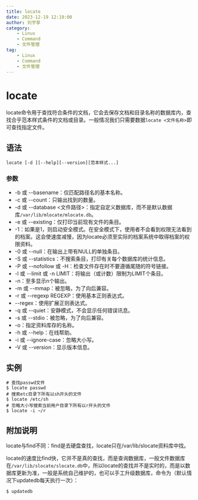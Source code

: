```yaml
---
title: locate
date: 2023-12-19 12:19:00
author: 刘宇亭
category:
    - Linux
    - Command
    - 文件管理
tag:
    - Linux
    - Command
    - 文件管理
---
```

# locate

locate命令用于查找符合条件的文档，它会去保存文档和目录名称的数据库内，查找合乎范本样式条件的文档或目录。一般情况我们只需要数据`locate <文件名称>`即可查找指定文件。

## 语法

```shell
locate [-d ][--help][--version][范本样式...]
```

### 参数

- -b 或 --basename：仅匹配路径名的基本名称。
- -c 或 --count：只输出找到的数量。
- -d 或 --database <文件路径>：指定自定义数据库，而不是默认数据库`/var/lib/mlocate/mlocate.db`。
- -e 或 --existing：仅打印当前现有文件的条目。
- -1：如果是1，则启动安全模式。在安全模式下，使用者不会看到权限无法看到的档案。这会使速度减慢，因为locate必须至实际的档案系统中取得档案的权限资料。
- -0 或 --null：在输出上带有NULL的单独条目。
- -S 或 --statistics：不搜索条目，打印有关每个数据库的统计信息。
- -P 或 --nofollow 或 -H：检查文件存在时不要遵循尾随的符号链接。
- -l 或 --limit 或 -n LIMIT：将输出（或计数）限制为LIMIT个条目。
- -n：至多显示n个输出。
- -m 或 --mmap：被忽略，为了向后兼容。
- -r 或 --regexp REGEXP：使用基本正则表达式。
- --regex：使用扩展正则表达式。
- -q 或 --quiet：安静模式，不会显示任何错误讯息。
- -s 或 --stdio：被忽略，为了向后兼容。
- -o：指定资料库存的名称。
- -h 或 --help：在线帮助。
- -i 或 --ignore-case：忽略大小写。
- -V 或 --version：显示版本信息。

## 实例

```shell
# 查找passwd文件
$ locate passwd
# 搜索etc目录下所有以sh开头的文件
$ locate /etc/sh
# 忽略大小写搜索当前用户目录下所有以r开头的文件
$ locate -i ~/r
```

## 附加说明

locate与find不同：find是去硬盘查找，locate只在/var/lib/slocate资料库中找。

locate的速度比find快，它并不是真的查找，而是查询数据库，一般文件数据库在`/var/lib/slocate/slocate.db`中，所以locate的查找并不是实时的，而是以数据库更新为准，一般是系统自己维护的，也可以手工升级数据库，命令为（默认情况下updatedb每天执行一次）：

```shell
$ updatedb
```
